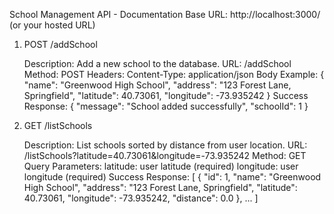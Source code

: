 School Management API - Documentation
Base URL: http://localhost:3000/ (or your hosted URL)

1.  POST /addSchool

    Description: Add a new school to the database.
    URL: /addSchool
    Method: POST
    Headers:
    Content-Type: application/json
    Body Example:
    {
    "name": "Greenwood High School",
    "address": "123 Forest Lane, Springfield",
    "latitude": 40.73061,
    "longitude": -73.935242
    }
    Success Response:
    {
    "message": "School added successfully",
    "schoolId": 1
    }

2.  GET /listSchools

    Description: List schools sorted by distance from user location.
    URL: /listSchools?latitude=40.73061&longitude=-73.935242
    Method: GET
    Query Parameters:
    latitude: user latitude (required)
    longitude: user longitude (required)
    Success Response:
    [
    {
    "id": 1,
    "name": "Greenwood High School",
    "address": "123 Forest Lane, Springfield",
    "latitude": 40.73061,
    "longitude": -73.935242,
    "distance": 0.0
    },
    ...
    ]
